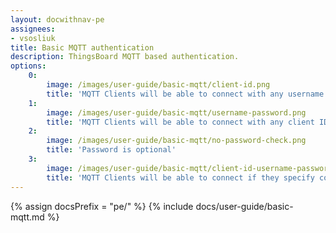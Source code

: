 ```yaml
---
layout: docwithnav-pe
assignees:
- vsosliuk
title: Basic MQTT authentication
description: ThingsBoard MQTT based authentication.
options:
    0:
        image: /images/user-guide/basic-mqtt/client-id.png  
        title: 'MQTT Clients will be able to connect with any username or password if they specify correct Client ID.'    
    1:
        image: /images/user-guide/basic-mqtt/username-password.png  
        title: 'MQTT Clients will be able to connect with any client ID if they specify correct Username and Password.'
    2:
        image: /images/user-guide/basic-mqtt/no-password-check.png  
        title: 'Password is optional'
    3:
        image: /images/user-guide/basic-mqtt/client-id-username-password.png  
        title: 'MQTT Clients will be able to connect if they specify correct combination of Client ID, Username and Password'    
---
```


{% assign docsPrefix = "pe/" %}
{% include docs/user-guide/basic-mqtt.md %}